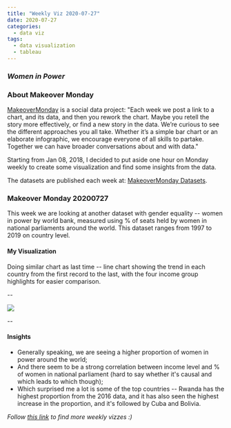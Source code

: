 ```yaml
---
title: "Weekly Viz 2020-07-27"
date: 2020-07-27
categories:
  - data viz
tags:
  - data visualization
  - tableau
---
```


### *Women in Power*


### About Makeover Monday

[MakeoverMonday](http://www.makeovermonday.co.uk/) is a social data project:
"Each week we post a link to a chart, and its data, and then you rework the chart.
Maybe you retell the story more effectively, or find a new story in the data.
We’re curious to see the different approaches you all take. Whether it’s a simple bar chart or an elaborate infographic, we encourage everyone of all skills to partake.
Together we can have broader conversations about and with data."

Starting from Jan 08, 2018, I decided to put aside one hour on Monday weekly to create some visualization and find some insights from the data.

The datasets are published each week at: [MakeoverMonday Datasets](http://www.makeovermonday.co.uk/data/).

### Makeover Monday 20200727

This week we are looking at another dataset with gender equality -- women in power by world bank, measured using % of seats held by women in national parliaments around the world. This dataset ranges from 1997 to 2019 on country level.  

#### My Visualization

Doing similar chart as last time -- line chart showing the trend in each country from the first record to the last, with the four income group highlights for easier comparison.  

--  

<div class='tableauPlaceholder' id='viz1595913564274' style='position: relative'>
<noscript><a href='#'>
  <img alt=' ' src='https:&#47;&#47;public.tableau.com&#47;static&#47;images&#47;Ma&#47;MakeOverMonday2020727WomeninPower&#47;WomeninPower&#47;1_rss.png' style='border: none' />
</a></noscript>
<object class='tableauViz'  style='display:none;'>
  <param name='host_url' value='https%3A%2F%2Fpublic.tableau.com%2F' /> 
  <param name='embed_code_version' value='3' />
  <param name='site_root' value='' />
  <param name='name' value='MakeOverMonday2020727WomeninPower&#47;WomeninPower' />
  <param name='tabs' value='no' />
  <param name='toolbar' value='yes' />
  <param name='static_image' value='https:&#47;&#47;public.tableau.com&#47;static&#47;images&#47;Ma&#47;MakeOverMonday2020727WomeninPower&#47;WomeninPower&#47;1.png' />
  <param name='animate_transition' value='yes' />
  <param name='display_static_image' value='yes' />
  <param name='display_spinner' value='yes' />
  <param name='display_overlay' value='yes' />
  <param name='display_count' value='yes' />
  <param name='language' value='en' />
</object></div>        
<script type='text/javascript'>      
  var divElement = document.getElementById('viz1595913564274');       
  var vizElement = divElement.getElementsByTagName('object')[0];              
  if ( divElement.offsetWidth > 800 ) { vizElement.style.width='800px';vizElement.style.height='827px';} else if ( divElement.offsetWidth > 500 ) { vizElement.style.width='800px';vizElement.style.height='827px';} else { vizElement.style.width='100%';vizElement.style.height='727px';}   
  var scriptElement = document.createElement('script');              
  scriptElement.src = 'https://public.tableau.com/javascripts/api/viz_v1.js';      
  vizElement.parentNode.insertBefore(scriptElement, vizElement);             
</script>
  
  
--  

#### Insights
* Generally speaking, we are seeing a higher proportion of women in power around the world;  
* And there seem to be a strong correlation between income level and % of women in national parliament (hard to say whether it's causal and which leads to which though);  
* Which surprised me a lot is some of the top countries -- Rwanda has the highest proportion from the 2016 data, and it has also seen the highest increase in the proportion, and it's followed by Cuba and Bolivia.  


*Follow [this link](https://yudong-94.github.io/personal-website/project/MakeOverMonday2020/) to find more weekly vizzes :)*